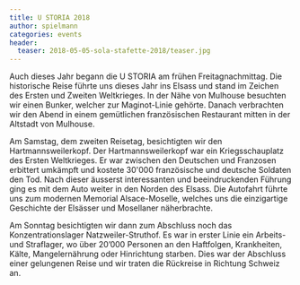 ```yaml
---
title: U STORIA 2018
author: spielmann
categories: events
header:
  teaser: 2018-05-05-sola-stafette-2018/teaser.jpg
---
```


Auch dieses Jahr begann die U STORIA am fr&uuml;hen Freitagnachmittag. Die
historische Reise f&uuml;hrte uns dieses Jahr ins Elsass und stand im Zeichen
des Ersten und Zweiten Weltkrieges. In der N&auml;he von Mulhouse besuchten wir
einen Bunker, welcher zur Maginot-Linie geh&ouml;rte. Danach verbrachten wir
den Abend in einem gem&uuml;tlichen franz&ouml;sischen Restaurant mitten in der
Altstadt von Mulhouse.

Am Samstag, dem zweiten Reisetag, besichtigten wir den Hartmannsweilerkopf. Der
Hartmannsweilerkopf war ein Kriegsschauplatz des Ersten Weltkrieges. Er war
zwischen den Deutschen und Franzosen erbittert umk&auml;mpft und kostete
30'000 franz&ouml;sische und deutsche Soldaten den Tod. Nach dieser
&auml;usserst interessanten und beeindruckenden F&uuml;hrung ging es mit dem
Auto weiter in den Norden des Elsass. Die Autofahrt f&uuml;hrte uns zum
modernen Memorial Alsace-Moselle, welches uns die einzigartige Geschichte der
Els&auml;sser und Mosellaner n&auml;herbrachte.

Am Sonntag besichtigten wir dann zum Abschluss noch das Konzentrationslager
Natzweiler-Struthof. Es war in erster Linie ein Arbeits- und Straflager, wo
&uuml;ber 20’000 Personen an den Haftfolgen, Krankheiten, K&auml;lte,
Mangelern&auml;hrung oder Hinrichtung starben. Dies war der Abschluss einer
gelungenen Reise und wir traten die R&uuml;ckreise in Richtung Schweiz an.
